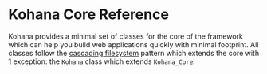 # Kohana Core Reference

Kohana provides a minimal set of classes for the core of the framework which can help you build web applications quickly with minimal footprint. All classes follow the [cascading filesystem](learn.filesystem) pattern which extends the core with 1 exception: the `Kohana` class which extends `Kohana_Core`.
